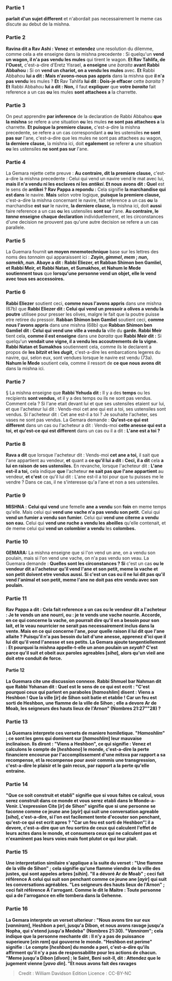 
### Partie 1
<b>parlait d'un sujet different</b> et n'abordait pas necessairement le meme cas discute au debut de la mishna.

### Partie 2
<b>Ravina dit a Rav Ashi : Venez</b> et <b>entendez</b> une resolution du dilemme, comme cela a ete enseigne dans la mishna precedente : Si quelqu'un <b>vend un wagon, il n'a pas vendu les mules</b> qui tirent le wagon. <b>Et Rav Tahlifa, de l'Ouest,</b> c'est-a-dire d'Eretz Yisrael, <b>a enseigne</b> une <i>baraita</i> <b>avant Rabbi Abbahou :</b> Si on <b>vend un chariot, on a vendu les mules</b> avec. <b>Et</b> Rabbi Abbahou <b>lui a dit : Mais n'avons-nous pas appris</b> dans la mishna que <b>il n'a pas vendu</b> les mules ? <b>Et</b> Rav Tahlifa <b>lui dit : Dois-je effacer</b> cette <i>baraita</i> ? <b>Et</b> Rabbi Abbahou <b>lui a dit : Non,</b> il faut <b>expliquer</b> que <b>votre <i>baraita</i></b> fait reference a un cas <b>ou</b> les mules <b>sont attachees a</b> la charrette.

### Partie 3
On peut apprendre <b>par inference</b> de la declaration de Rabbi Abbahou <b>que la mishna</b> se refere a une situation <b>ou</b> les mules <b>ne sont pas attachees a</b> la charrette. <b>Et puisque la premiere clause,</b> c'est-a-dire la mishna precedente, se refere a un cas correspondant a <b>ou</b> les ustensiles <b>ne sont pas sur</b> l'ane, c'est-a-dire que les mules ne sont pas attachees au wagon, <b>la derniere clause,</b> la mishna ici, doit <b>egalement</b> se referer <b>a</b> une situation <b>ou</b> les ustensiles <b>ne sont pas sur</b> l'ane.

### Partie 4
La Gemara rejette cette preuve : <b>Au contraire, dit la premiere clause,</b> c'est-a-dire la mishna precedente : Celui qui vend un navire vend le mat avec lui, <b>mais il n'a vendu ni les esclaves ni les <i>antikei</i>. Et nous avons dit : Quel</b> est le sens de <b>antikei</i> ? Rav Pappa a repondu :</b> Cela signifie <b>la marchandise qui est dans</b> le navire. <b>Mais</b> selon votre logique, <b>puisque la premiere clause,</b> c'est-a-dire la mishna concernant le navire, fait reference a un cas <b>ou</b> la marchandise <b>est sur</b> le navire, <b>la derniere clause,</b> la mishna ici, doit <b>aussi</b> faire reference a un cas <b>ou</b> les ustensiles <b>sont sur</b> l'ane. <b>Au contraire, le <i>tanna</i> enseigne chaque declaration</b> individuellement, et les circonstances d'une decision ne prouvent pas qu'une autre decision se refere a un cas parallele.

### Partie 5
La Guemara fournit <b>un moyen mnemotechnique</b> base sur les lettres des noms des <i>tannaim</i> qui apparaissent ici : <b><i>Zayin</i>, <i>gimmel</i>, <i>mem</i> ; <i>nun</i>, <i>samekh</i>, <i>nun</i>. Abaye a dit : Rabbi Eliezer, et Rabban Shimon ben Gamliel, et Rabbi Meir, et Rabbi Natan, et Sumakhos, et Nahum le Mede soutiennent tous</b> que <b>lorsqu'une personne vend un objet, elle le vend avec tous ses accessoires.</b>

### Partie 6
<b>Rabbi Eliezer</b> soutient ceci, <b>comme nous l'avons appris</b> dans une mishna (67b) que <b>Rabbi Eliezer dit : Celui qui vend un pressoir a olives a vendu la poutre</b> utilisee pour presser les olives, malgre le fait que la poutre puisse etre retiree du pressoir. <b>Rabban Shimon ben Gamliel</b> soutient ceci, <b>comme nous l'avons appris</b> dans une mishna (68b) que <b>Rabban Shimon ben Gamliel dit : Celui qui vend une ville a vendu la</b> ville du <b>garde. Rabbi Meir</b> tient cela, <b>comme il est enseigne</b> dans une <i>baraita</i> que <b>Rabbi Meir dit :</b> Si quelqu'un <b>vendait une vigne, il a vendu les accoutrements de la vigne. Rabbi Natan et Sumakhos</b> soutiennent cela, comme ils le declarent a propos de <b>les <i>bitzit</i> et les <i>dugit</i>,</b> c'est-a-dire les embarcations legeres du navire, qui, selon eux, sont vendues lorsque le navire est vendu (73a). <b>Nahum le Mede</b> soutient cela, comme il ressort de <b>ce que nous avons dit</b> dans la mishna ici.

### Partie 7
§ La mishna enseigne que <b>Rabbi Yehuda dit :</b> Il y a des <b>temps</b> ou les recipients <b>sont vendus,</b> et il y a des temps ou ils ne sont pas vendus. Comment cela ? Si l'ane etait devant lui et que ses ustensiles etaient sur lui, et que l'acheteur lui dit : Vends-moi cet ane qui est a toi, ses ustensiles sont vendus. Si l'acheteur dit : Cet ane est-il a toi ? Je souhaite l'acheter, ses vases ne sont pas vendus. La Gemara demande : <b>Qu'est-ce qui est different</b> dans un cas ou l'acheteur a dit : Vends-moi <b>cette anesse qui est a toi, et qu'est-ce qui est different</b> dans un cas ou il a dit : <b>L'ane est a toi ?</b>

### Partie 8
<b>Rava a dit</b> que lorsque l'acheteur dit : Vends-moi <b>cet ane a toi,</b> il sait que l'ane appartient</b> au vendeur, <b>et</b> quant a <b>ce qu'il lui a dit : Ceci, il a dit</b> cela <b>a lui en raison de ses ustensiles.</b> En revanche, lorsque l'acheteur dit : <b>L'ane est-il a toi,</b> cela indique <b>que</b> l'acheteur <b>ne sait pas que l'ane appartient</b> au vendeur, <b>et c'est</b> ce qu'il lui dit : L'ane est-il a toi pour que tu puisses me le vendre ? </b> Dans ce cas, il ne s'interesse qu'a l'ane et non a ses ustensiles.

### Partie 9
<strong>MISHNA :</strong> <b>Celui qui vend</b> une femelle <b>ane a vendu</b> son <b>foin</b> en meme temps qu'elle. Mais celui qui <b>vend une vache n'a pas vendu son petit.</b> Celui qui <b>vend un fumier a vendu son fumier.</b> Celui qui <b>vend une citerne a vendu son eau.</b> Celui qui <b>vend une ruche a vendu les abeilles</b> qu'elle contenait, et de meme celui qui <b>vend un colombier a vendu</b> les <b>colombes.</b>

### Partie 10
<strong>GEMARA:</strong> La mishna enseigne que si l'on vend un ane, on a vendu son poulain, mais si l'on vend une vache, on n'a pas vendu son veau. La Guemara demande : <b>Quelles sont les circonstances ? Si</b> c'est un cas <b>ou le vendeur <b>dit a l'acheteur</b> qu'il vend <b>l'ane et son petit, meme la vache et son petit</b> doivent etre vendus <b>aussi. Si</b> c'est un cas <b>ou il ne lui dit pas</b> qu'il vend <b>l'animal et son petit, meme l'ane</b> ne doit <b>pas</b> etre vendu avec son poulain.

### Partie 11
<b>Rav Pappa a dit :</b> Cela fait reference a un cas <b>ou le vendeur <b>dit a l'acheteur</b> : <b>Je te vends un ane nourri, ou :</b> je te vends <b>une vache nourrie. Accorde,</b> en ce qui concerne la <b>vache, on pourrait dire qu'il en a besoin pour son lait,</b> et le veau nourricier ne serait pas necessairement inclus dans la vente. <b>Mais</b> en ce qui concerne l'<b>ane,</b> pour <b>quelle</b> raison <b>il lui dit</b> que l'ane allaite ? Puisqu'il n'a pas besoin du lait d'une anesse, <b>apprenez d'ici</b> que <b>il lui dit</b> qu'il vend <b>l'anesse et ses petits.</b> La Gemara ajoute tangentiellement : <b>Et pourquoi</b> la mishna <b>appelle-t-elle</b> un anon poulain <b>un <i>seyah</i>?</b> C'est <b>parce qu'il suit</b> et obeit aux <b>paroles agreables [<i>siha</i>],</b> alors qu'un vieil ane doit etre conduit de force.

#### Partie 12
La Guemara cite une discussion connexe. <b>Rabbi Shmuel bar Nahman dit</b> que <b>Rabbi Yohanan dit : Quel</b> est le sens de ce <b>qui est ecrit : "C'est pourquoi ceux qui parlent en paraboles [<i>hamoshlim</i>] disent : </b> Viens a Heshbon ! Que la ville [<i>ir</i>] de Sihon soit batie et etablie ! Car un feu est sorti de Heshbon, une flamme de la ville de Sihon ; elle a devore Ar de Moab, les seigneurs des hauts lieux de l'Arnon" (Nombres 21:27""28) ?

### Partie 13
La Guemara interprete ces versets de maniere homiletique. <b>"<i>Hamoshlim</i>" ; ce sont</b> les gens <b>qui dominent sur [<i>hamoshlim</i>] leur</b> mauvaise <b>inclinaison.</b> Ils diront : <b>"Viens a Heshbon"</b>, ce qui signifie : <b>Venez et calculons le compte de [<i>heshbono</i>] le monde,</b> c'est-a-dire la <b>perte</b> financiere encourue par l'accomplissement d'une <b>mitsva par rapport a sa recompense, et la recompense</b> pour avoir commis <b>une transgression,</b> c'est-a-dire le plaisir et le gain recus, <b>par rapport a la perte qu'elle</b> entraine.

### Partie 14
<b>"Que ce soit construit et etabli"</b> signifie que <b>si vous</b> faites ce calcul, <b>vous serez construit dans ce monde et vous serez etabli dans le Monde-a-Venir. </b> L'expression <b>Cite [<i>ir</i>] de Sihon"</b> signifie que <b>si une personne se faconne comme ce jeune ane [<i>ayir</i>] qui suit une conversation agreable [<i>siha</i>],</b> c'est-a-dire, si l'on est facilement tente d'ecouter son penchant, <b>qu'est-ce qui est ecrit apres ? "Car un feu est sorti de Heshbon"¦</b> il a devore,</b> c'est-a-dire que <b>un feu sortira de</b> ceux <b>qui calculent</b> l'effet de leurs actes dans le monde, <b>et consumera ceux qui ne calculent pas</b> et n'examinent pas leurs voies mais font plutot ce qui leur plait.

### Partie 15
Une interpretation similaire s'applique a la suite du verset : <b>"Une flamme de la ville de Sihon"</b> ; cela signifie qu'une flamme viendra <b>de la ville des justes, qui sont appeles arbres [<i>sihin</i>]. "Il a dévoré Ar de Moab" ; ceci</b> fait référence A <b>celui qui suit son penchant comme ce jeune ane [<i>ayir</i>] qui suit les conversations agréables. "Les seigneurs des hauts lieux de l'Arnon" ; ceci</b> fait référence A <b>l'arrogant. Comme le dit le Maitre : Toute personne qui a de l'arrogance en elle tombera dans la Gehenne.</b>

### Partie 16
La Gemara interprete un verset ulterieur : "Nous avons tire sur eux [<i>vanniram</i>], Heshbon a peri, jusqu'a Dibon, et nous avons ravage jusqu'a Nopha, qui s'etend jusqu'a Medeba" (Nombres 21:30). <b>"<i>Vanniram</i>";</b> cela indique que la personne <b>mechante</b> <b>dit : Il n'y a pas de puissance superieure [<i>ein ram</i>]</b> qui gouverne le monde. <b>"Heshbon est perime"</b> signifie : <b>Le compte [<i>heshbon</i>] du monde a peri,</b> c'est-a-dire qu'ils affirment qu'il n'y a pas de responsabilite pour les actions de chacun. <b>"Meme jusqu'a Dibon [<i>divon</i>]</b> ; le Saint, Beni soit-Il, dit : Attendez que le jugement vienne [<i>yavo din</i>]. "Et nous avons fait des ravages</b>

>Credit : William Davidson Edition
>Licence : CC-BY-NC